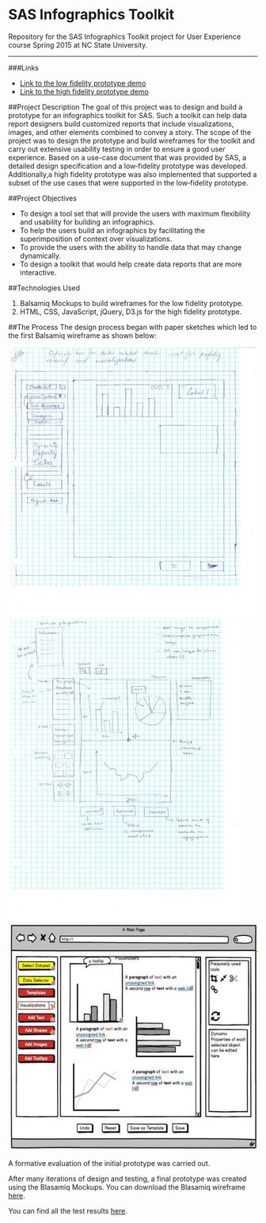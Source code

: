 # SAS Infographics Toolkit

Repository for the SAS Infographics Toolkit project for User Experience course Spring 2015 at NC State University.

-----------------------------
###Links
  * [Link to the low fidelity prototype demo](https://www.youtube.com/watch?v=Yfk9YEnmWlQ)
  * [Link to the high fidelity prototype demo](https://www.youtube.com/watch?v=moYFdRbMI_Y)

##Project Description
The goal of this project was to design and build a prototype for an infographics toolkit for SAS. Such a toolkit
can help data report designers build customized reports that include visualizations, images, and other elements combined to convey a story. The scope of the project was to design the prototype and build wireframes for the toolkit and carry out extensive usability testing in order to ensure a good user experience. Based on a use-case document that was provided by SAS, a detailed design specification and a low‐fidelity prototype was developed. Additionally,a high fidelity prototype was also implemented that supported a subset of the use cases that were supported in the low‐fidelity prototype.

##Project Objectives
  * To design a tool set that will provide the users with maximum flexibility and usability for
building an infographics.
  * To help the users build an infographics by facilitating the superimposition of context over
visualizations.
  * To provide the users with the ability to handle data that may change dynamically.
  * To design a toolkit that would help create data reports that are more interactive.

##Technologies Used
1. Balsamiq Mockups to build wireframes for the low fidelity prototype.
2. HTML, CSS, JavaScript, jQuery, D3.js for the high fidelity prototype.

##The Process
The design process began with paper sketches which led to the first Balsamiq wireframe as shown below:

![Paper Prototype 1](https://github.com/aapise/SAS-Infographics-Toolkit/blob/master/Docs%2C%20Reports%20and%20Screencast/PaperSketch1.jpg)
![Paper Prototype 2](https://github.com/aapise/SAS-Infographics-Toolkit/blob/master/Docs%2C%20Reports%20and%20Screencast/PaperSketch2.jpg)
![Initial Prototype](https://github.com/aapise/SAS-Infographics-Toolkit/blob/master/Docs%2C%20Reports%20and%20Screencast/InitialPrototype.jpg)

A formative evaluation of the initial prototype was carried out.

After many iterations of design and testing, a final prototype was created using the Blasamiq Mockups. You can download the Blasamiq wireframe [here](https://github.com/aapise/SAS-Infographics-Toolkit/blob/master/Docs%2C%20Reports%20and%20Screencast/Wireframe_Finalprototype.bmpr).

You can find all the test results [here](https://github.com/aapise/SAS-Infographics-Toolkit/tree/master/Docs%2C%20Reports%20and%20Screencast/Evaluation%20Files).






